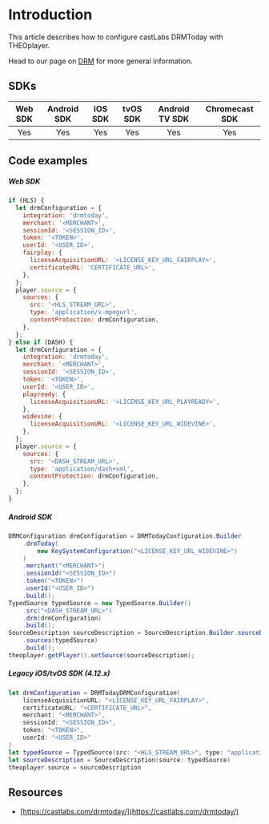 # Introduction

This article describes how to configure castLabs DRMToday with THEOplayer.

Head to our page on [DRM](../../../how-to-guides/04-drm/00-introduction.md) for more general information.

## SDKs

| Web SDK | Android SDK | iOS SDK | tvOS SDK | Android TV SDK | Chromecast SDK |
| :-----: | :---------: | :-----: | :------: | :------------: | :------------: |
|   Yes   |     Yes     |   Yes   |   Yes    |      Yes       |      Yes       |

## Code examples

##### Web SDK

```js
if (HLS) {
  let drmConfiguration = {
    integration: 'drmtoday',
    merchant: '<MERCHANT>',
    sessionId: '<SESSION_ID>',
    token: '<TOKEN>',
    userId: '<USER_ID>',
    fairplay: {
      licenseAcquisitionURL: '<LICENSE_KEY_URL_FAIRPLAY>',
      certificateURL: 'CERTIFICATE_URL>',
    },
  };
  player.source = {
    sources: {
      src: '<HLS_STREAM_URL>',
      type: 'application/x-mpegurl',
      contentProtection: drmConfiguration,
    },
  };
} else if (DASH) {
  let drmConfiguration = {
    integration: 'drmtoday',
    merchant: '<MERCHANT>',
    sessionId: '<SESSION_ID>',
    token: '<TOKEN>',
    userId: '<USER_ID>',
    playready: {
      licenseAcquisitionURL: '<LICENSE_KEY_URL_PLAYREADY>',
    },
    widevine: {
      licenseAcquisitionURL: '<LICENSE_KEY_URL_WIDEVINE>',
    },
  };
  player.source = {
    sources: {
      src: '<DASH_STREAM_URL>',
      type: 'application/dash+xml',
      contentProtection: drmConfiguration,
    },
  };
}
```

##### Android SDK

```java
DRMConfiguration drmConfiguration = DRMTodayConfiguration.Builder
    .drmToday(
        new KeySystemConfiguration("<LICENSE_KEY_URL_WIDEVINE>")
    )
    .merchant("<MERCHANT>")
    .sessionId("<SESSION_ID>")
    .token("<TOKEN>")
    .userId("<USER_ID>")
    .build();
TypedSource typedSource = new TypedSource.Builder()
    .src("<DASH_STREAM_URL>")
    .drm(drmConfiguration)
    .build();
SourceDescription sourceDescription = SourceDescription.Builder.sourceDescription()
    .sources(typedSource)
    .build();
theoplayer.getPlayer().setSource(sourceDescription);
```

##### Legacy iOS/tvOS SDK (4.12.x)

```swift
let drmConfiguration = DRMTodayDRMConfiguration(
    licenseAcquisitionURL: "<LICENSE_KEY_URL_FAIRPLAY>",
    certificateURL: "<CERTIFICATE_URL>",
    merchant: "<MERCHANT>",
    sessionId: "<SESSION_ID>",
    token: "<TOKEN>",
    userId: "<USER_ID>"
)
let typedSource = TypedSource(src: "<HLS_STREAM_URL>", type: "application/x-mpegurl", drm: drmConfiguration)
let sourceDescription = SourceDescription(source: typedSource)
theoplayer.source = sourceDescription
```

## Resources

- [https://castlabs.com/drmtoday/](https://castlabs.com/drmtoday/)
